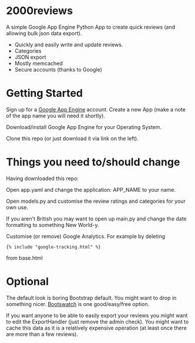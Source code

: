 # 2000reviews

A simple Google App Engine Python App to create quick reviews (and allowing bulk json data export).

* Quickly and easily write and update reviews.
* Categories
* JSON export
* Mostly memcached
* Secure accounts (thanks to Google)

# Getting Started

Sign up for a [Google App Engine](http://appengine.google.com) account. Create a new App (make a note of the app name you will need it shortly).

Download/install Google App Engine for your Operating System.

Clone this repo (or just download it via link on the left).

# Things you need to/should change

Having downloaded this repo:

Open app.yaml and change the application: APP_NAME to your name.

Open models.py and customise the review ratings and categories for your own use.

If you aren't British you may want to open up main.py and change the date formatting to something New World-y.

Customise (or remove) Google Analytics. For example by deleting

`{% include "google-tracking.html" %}`

from base.html

# Optional

The default look is boring Bootstrap default. You might want to drop in something nicer. [Bootswatch](http://bootswatch.com/) is one good/easy/free option.

If you want anyone to be able to easily export your reviews you might want to edit the ExportHandler (just remove the admin check). You might want to cache this data as it is a relatively expensive operation (at least once there are more than a few reviews).
